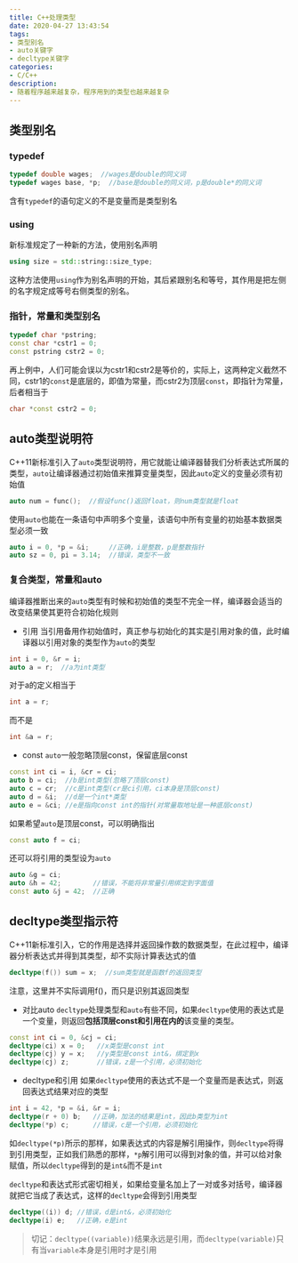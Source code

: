 ```yaml
---
title: C++处理类型
date: 2020-04-27 13:43:54
tags:
- 类型别名
- auto关键字
- decltype关键字
categories:
- C/C++
description:
- 随着程序越来越复杂，程序用到的类型也越来越复杂
---
```


<!--more-->

## 类型别名
### typedef
```cpp
typedef double wages;  //wages是double的同义词
typedef wages base, *p;  //base是double的同义词，p是double*的同义词
```

含有`typedef`的语句定义的不是变量而是类型别名

### using
新标准规定了一种新的方法，使用别名声明
```cpp
using size = std::string::size_type;
```

这种方法使用`using`作为别名声明的开始，其后紧跟别名和等号，其作用是把左侧的名字规定成等号右侧类型的别名。

### 指针，常量和类型别名
```cpp
typedef char *pstring;
const char *cstr1 = 0;
const pstring cstr2 = 0;
```

再上例中，人们可能会误以为cstr1和cstr2是等价的，实际上，这两种定义截然不同，cstr1的`const`是底层的，即值为常量，而cstr2为顶层`const`，即指针为常量，后者相当于
```cpp
char *const cstr2 = 0;
```

## auto类型说明符
C++11新标准引入了`auto`类型说明符，用它就能让编译器替我们分析表达式所属的类型，`auto`让编译器通过初始值来推算变量类型，因此`auto`定义的变量必须有初始值

```cpp
auto num = func();  //假设func()返回float，则num类型就是float
```


使用`auto`也能在一条语句中声明多个变量，该语句中所有变量的初始基本数据类型必须一致
```cpp
auto i = 0, *p = &i;     //正确，i是整数，p是整数指针
auto sz = 0, pi = 3.14;  //错误，类型不一致
```

### 复合类型，常量和auto
编译器推断出来的`auto`类型有时候和初始值的类型不完全一样，编译器会适当的改变结果使其更符合初始化规则

* 引用
当引用备用作初始值时，真正参与初始化的其实是引用对象的值，此时编译器以引用对象的类型作为`auto`的类型
```cpp
int i = 0, &r = i;
auto a = r;  //a为int类型
```

对于a的定义相当于
```cpp
int a = r;
```

而不是
```cpp
int &a = r;
```

* const
`auto`一般忽略顶层const，保留底层const

```cpp
const int ci = i, &cr = ci;
auto b = ci;  //b是int类型(忽略了顶层const)
auto c = cr;  //c是int类型(cr是ci引用，ci本身是顶层const)
auto d = &i;  //d是一个int*类型
auto e = &ci; //e是指向const int的指针(对常量取地址是一种底层const)
```

如果希望`auto`是顶层const，可以明确指出
```cpp
const auto f = ci;
```

还可以将引用的类型设为`auto`
```cpp
auto &g = ci;
auto &h = 42;        //错误，不能将非常量引用绑定到字面值
const auto &j = 42;  //正确
```

## decltype类型指示符
C++11新标准引入，它的作用是选择并返回操作数的数据类型，在此过程中，编译器分析表达式并得到其类型，却不实际计算表达式的值
```cpp
decltype(f()) sum = x;  //sum类型就是函数f的返回类型
```

注意，这里并不实际调用f()，而只是识别其返回类型

* 对比auto
`decltype`处理类型和`auto`有些不同，如果`decltype`使用的表达式是一个变量，则返回**包括顶层const和引用在内的**该变量的类型。
```cpp
const int ci = 0, &cj = ci;
decltype(ci) x = 0;   //x类型是const int
decltype(cj) y = x;   //y类型是const int&，绑定到x
decltype(cj) z;       //错误，z是一个引用，必须初始化
```

* decltype和引用
如果`decltype`使用的表达式不是一个变量而是表达式，则返回表达式结果对应的类型
```cpp
int i = 42, *p = &i, &r = i;
decltype(r + 0) b;   //正确，加法的结果是int，因此b类型为int
decltype(*p) c;      //错误，c是一个引用，必须初始化
```

如`decltype(*p)`所示的那样，如果表达式的内容是解引用操作，则`decltype`将得到引用类型，正如我们熟悉的那样，`*p`解引用可以得到对象的值，并可以给对象赋值，所以`decltype`得到的是`int&`而不是`int`

`decltype`和表达式形式密切相关，如果给变量名加上了一对或多对括号，编译器就把它当成了表达式，这样的`decltype`会得到引用类型
```cpp
decltype((i)) d; //错误，d是int&，必须初始化
decltype(i) e;   //正确，e是int
```

> 切记：`decltype((variable))`结果永远是引用，而`decltype(variable)`只有当`variable`本身是引用时才是引用
